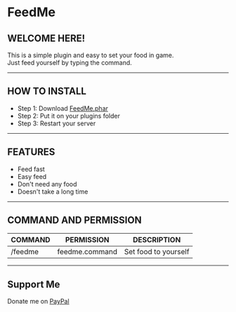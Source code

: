 # FeedMe
## WELCOME HERE!
This is a simple plugin and easy to set your food in game.</br >
Just feed yourself by typing the command.

---

## HOW TO INSTALL
* Step 1: Download [FeedMe.phar](https://poggit.pmmp.io/ci/SIVANNKH/FeedMe/FeedMe)
* Step 2: Put it on your plugins folder
* Step 3: Restart your server

---

## FEATURES
* Feed fast
* Easy feed
* Don't need any food
* Doesn't take a long time

---

## COMMAND AND PERMISSION
| COMMAND | PERMISSION | DESCRIPTION |
|---|---|---|
| /feedme | feedme.command | Set food to yourself |

---

## Support Me
Donate me on [PayPal](https://www.paypal.me/sivannkh)
